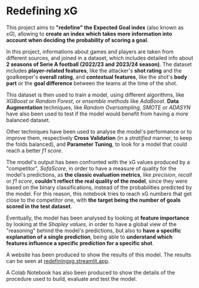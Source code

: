# Redefining xG
This project aims to **"redefine" the Expected Goal index** (also known as *xG*), allowing to **create an index which takes more information into account when deciding the probability of scoring a goal**.

In this project, informations about games and players are taken from different sources, and joined in a dataset, which includes detailed info about **2 seasons of Serie A football (2022/23 and 2023/24 season)**. The dataset includes **player-related features**, like the attacker's **shot rating** and the goalkeeper's **overall rating**, and **contextual features**, like the shot's **body part** or the **goal difference** between the teams at the time of the shot.

This dataset is then used to train a model, using different algorithms, like *XGBoost* or *Random Forest*, or *ensemble methods* like *AdaBoost*. **Data Augmentation** techniques, like *Random Oversampling*, *SMOTE* or *ADASYN* have also been used to test if the model would benefit from having a more balanced dataset.

Other techniques have been used to analyse the model's performance or to improve them, respectively **Cross Validation** (in a *stratified* manner, to keep the folds balanced), and **Parameter Tuning**, to look for a model that could reach a better *f1 score*.

The model's output has been confronted with the xG values produced by a "competitor", *SofaScore*, in order to have a measure of quality for the model's predictions, as **the classic evaluation metrics**, like *precision*, *recall* or *f1 score*, **couldn't reflect the real quality of the model**, since they were based on the binary classifications, instead of the probabilities predicted by the model. For this reason, this notebook tries to reach xG numbers that get close to the competitor one, with **the target being the number of goals scored in the test dataset**.

Eventually, the model has been analysed by looking at **feature importance** by looking at the *Shapley values*, in order to have a global view of the "reasoning" behind the model's predictions, but also to **have a specific explanation of a single prediction**, being able to **understand which features influence a specific prediction for a specific shot**.

A website has been produced to show the results of this model. The results can be seen at [redefiningxg.streamlit.app](https://redefiningxg.streamlit.app/).

A Colab Notebook has also been produced to show the details of the procedure used to build, evaluate and test the model.
